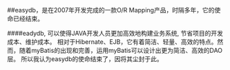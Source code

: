 ﻿##easydb，是在2007年开发完成的一款O/R Mapping产品，时隔多年，它的使命已经结束。

####eadydb, 可以使得JAVA开发人员更加高效地构建业务系统, 节省项目的开发成本、维护成本。 相对于Hibernate、EJB，它有着简洁、轻量、高效的特点。然而，随着myBatis的出现和完善，运用myBatis可以设计出更为简洁、高效的DAO层。 所以我认为easydb的使命结束了，因将其尘封于此。
